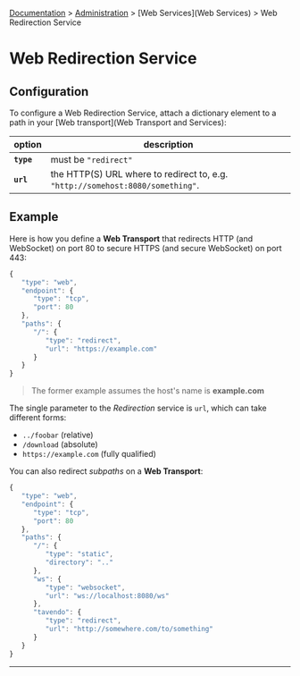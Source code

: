 [Documentation](.) > [Administration](Administration) > [Web Services](Web Services) > Web Redirection Service

# Web Redirection Service

## Configuration

To configure a Web Redirection Service, attach a dictionary element to a path in your [Web transport](Web Transport and Services):

option | description
---|---
**`type`** | must be `"redirect"`
**`url`** | the HTTP(S) URL where to redirect to, e.g. `"http://somehost:8080/something"`.

## Example

Here is how you define a **Web Transport** that redirects HTTP (and WebSocket) on port 80 to secure HTTPS (and secure WebSocket) on port 443:

```javascript
{
   "type": "web",
   "endpoint": {
      "type": "tcp",
      "port": 80
   },
   "paths": {
      "/": {
         "type": "redirect",
         "url": "https://example.com"
      }
   }
}
```
> The former example assumes the host's name is **example.com**


The single parameter to the *Redirection* service is `url`, which can take different forms:

 * `../foobar` (relative)
 * `/download` (absolute)
 * `https://example.com` (fully qualified)

You can also redirect *subpaths* on a **Web Transport**:

```javascript
{
   "type": "web",
   "endpoint": {
      "type": "tcp",
      "port": 80
   },
   "paths": {
      "/": {
         "type": "static",
         "directory": ".."
      },
      "ws": {
         "type": "websocket",
         "url": "ws://localhost:8080/ws"
      },
      "tavendo": {
         "type": "redirect",
         "url": "http://somewhere.com/to/something"
      }
   }
}
```

---
